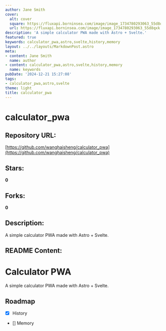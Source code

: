 ```yaml
---
author: Jane Smith
cover:
  alt: cover
  square: https://fluxapi.borninsea.com/image/image_1734780293063_55d8qxk
  url: https://fluxapi.borninsea.com/image/image_1734780293063_55d8qxk
description: 'A simple calculator PWA made with Astro + Svelte.'
featured: true
keywords: calculator_pwa,astro,svelte,history,memory
layout: ../../layouts/MarkdownPost.astro
meta:
- content: Jane Smith
  name: author
- content: calculator_pwa,astro,svelte,history,memory
  name: keywords
pubDate: '2024-12-21 15:27:08'
tags:
- calculator_pwa,astro,svelte
theme: light
title: calculator_pwa
---
```


# calculator_pwa

## Repository URL: 
[https://github.com/wanghaisheng/calculator_pwa](https://github.com/wanghaisheng/calculator_pwa)

## Stars: 
**0**

## Forks: 
**0**

## Description: 
A simple calculator PWA made with Astro + Svelte.

## README Content: 
# Calculator PWA

A simple calculator PWA made with Astro + Svelte.

## Roadmap

- [x] History
- [] Memory



